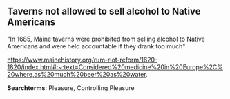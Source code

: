 
## Taverns not allowed to sell alcohol to Native Americans

 "In 1685, Maine taverns were prohibited from selling alcohol to Native Americans and were held accountable if they drank too much"
 
 https://www.mainehistory.org/rum-riot-reform/1620-1820/index.html#:~:text=Considered%20medicine%20in%20Europe%2C%20where,as%20much%20beer%20as%20water.
 
 **Searchterms**: Pleasure, Controlling Pleasure
